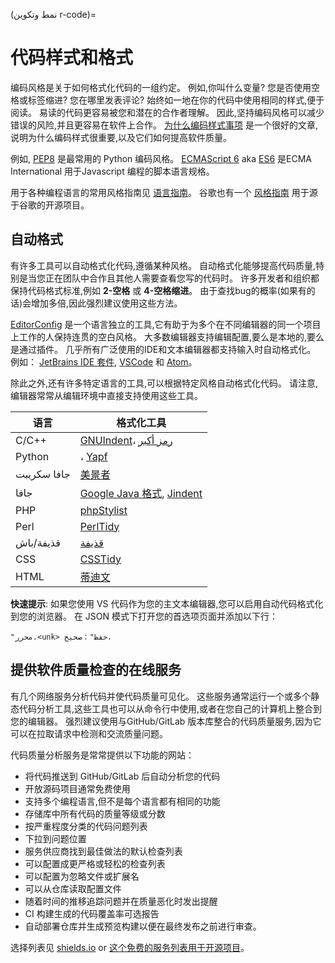 (نمط وتكوين r-code)=
# 代码样式和格式

编码风格是关于如何格式化代码的一组约定。 例如,你叫什么变量? 您是否使用空格或标签缩进? 您在哪里发表评论? 始终如一地在你的代码中使用相同的样式,便于阅读。 易读的代码更容易被您和潜在的合作者理解。 因此,坚持编码风格可以减少错误的风险,并且更容易在软件上合作。 [为什么编码样式事项](http://coding.smashingmagazine.com/2012/10/25/why-coding-style-matters/) 是一个很好的文章,说明为什么编码样式很重要,以及它们如何提高软件质量。

例如, [PEP8](https://www.python.org/dev/peps/pep-0008/) 是最常用的 Python 编码风格。 [ECMAScript 6](http://es6-features.org/) aka [ES6](http://es6-features.org/) 是ECMA International 用于Javascript 编程的脚本语言规格。

用于各种编程语言的常用风格指南见 [语言指南](https://guide.esciencecenter.nl/best_practices/language_guides/languages_overview.html)。 谷歌也有一个 [风格指南](https://code.google.com/p/google-styleguide/) 用于源于谷歌的开源项目。

## 自动格式

有许多工具可以自动格式化代码,遵循某种风格。 自动格式化能够提高代码质量,特别是当您正在团队中合作且其他人需要查看您写的代码时。 许多开发者和组织都保持代码格式标准,例如 **2-空格** 或 **4-空格缩进**。 由于查找bug的概率(如果有的话)会增加多倍,因此强烈建议使用这些方法。

[EditorConfig](https://editorconfig.org) 是一个语言独立的工具,它有助于为多个在不同编辑器的同一个项目上工作的人保持连贯的空白风格。 大多数编辑器支持编辑配置,要么是本地的,要么是通过插件。 几乎所有广泛使用的IDE和文本编辑器都支持输入时自动格式化。 例如： [JetBrains IDE 套件](https://www.jetbrains.com/products.html#), [VSCode](https://code.visualstudio.com/) 和 [Atom](https://atom.io/)。

除此之外,还有许多特定语言的工具,可以根据特定风格自动格式化代码。 请注意,编辑器常常从编辑环境中直接支持使用这些工具。

| 语言          | 格式化工具                                                                                                      |
| ----------- | ---------------------------------------------------------------------------------------------------------- |
| C/C++       | [GNUIndent](http://www.gnu.org/software/indent/)، [رمز أكبر](http://sourceforge.net/projects/gcgreatcode/) |
| Python      | [<unk>](https://black.readthedocs.io)، [Yapf](https://pypi.org/project/yapf/)                              |
| جافا سكريبت | [美景者](https://beautifier.io/)                                                                              |
| جافا        | [Google Java 格式](https://github.com/google/google-java-format), [Jindent](http://www.jindent.com/)         |
| PHP         | [phpStylist](http://sourceforge.net/projects/phpstylist/)                                                  |
| Perl        | [PerlTidy](http://perltidy.sourceforge.net/)                                                               |
| قذيفة/باش   | [قذيفة](http://www.bolthole.com/AWK.html)                                                                  |
| CSS         | [CSSTidy](http://csstidy.sourceforge.net/)                                                                 |
| HTML        | [蒂迪文](http://tidy.sourceforge.net/)                                                                        |

**快速提示**: 如果您使用 VS 代码作为您的主文本编辑器,您可以启用自动代码格式化到您的浏览器。 在 JSON 模式下打开您的首选项页面并添加以下行：

```
"محرر.<unk> حفظ"：صحيح،
```

## 提供软件质量检查的在线服务

有几个网络服务分析代码并使代码质量可见化。 这些服务通常运行一个或多个静态代码分析工具,这些工具也可以从命令行中使用,或者在您自己的计算机上整合到您的编辑器。 强烈建议使用与GitHub/GitLab 版本库整合的代码质量服务,因为它可以在拉取请求中检测和交流质量问题。

代码质量分析服务是常常提供以下功能的网站：

- 将代码推送到 GitHub/GitLab 后自动分析您的代码
- 开放源码项目通常免费使用
- 支持多个编程语言,但不是每个语言都有相同的功能
- 存储库中所有代码的质量等级或分数
- 按严重程度分类的代码问题列表
- 下拉到问题位置
- 服务供应商找到最佳做法的默认检查列表
- 可以配置成更严格或轻松的检查列表
- 可以配置为忽略文件或扩展名
- 可以从仓库读取配置文件
- 随着时间的推移追踪问题并在质量恶化时发出提醒
- CI 构建生成的代码覆盖率可选报告
- 自动部署仓库并生成预览构建以便在最终发布之前进行审查。

选择列表见 [shields.io](https://shields.io/category/analysis) or [这个免费的服务列表用于开源项目](https://github.com/ripienaar/free-for-dev#code-quality)。
